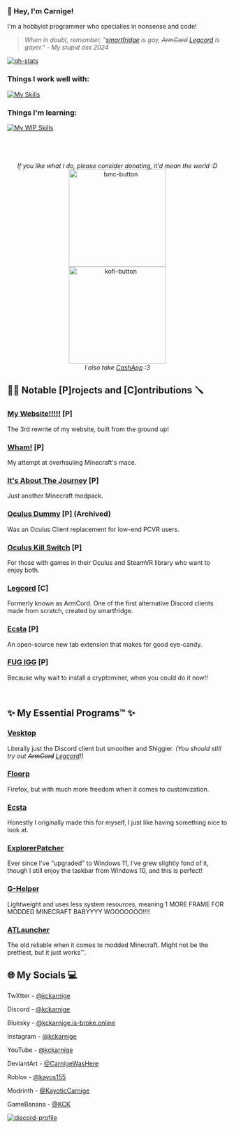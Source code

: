 ### 👋 Hey, I'm Carnige!

I'm a hobbyist programmer who specialies in nonsense and code!

> *When in doubt, remember, "[smartfridge](https://github.com/smartfrigde) is gay, ~~ArmCord~~ [Legcord](https://github.com/Legcord/Legcord) is gayer." - My stupid ass 2024*

[![gh-stats](https://github-readme-stats.vercel.app/api/top-langs/?username=kckarnige&bg_color=1a1c1f&hide_border=true&theme=dark&border_radius=8px&layout=compact&hide=powershell,lua,c%2B%2B,makefile)](https://github.com/anuraghazra/github-readme-stats)

### Things I work well with:
[![My Skills](https://skillicons.dev/icons?i=html,scss,css,nodejs,js,ps)](https://skillicons.dev)

### Things I'm learning:
[![My WIP Skills](https://skillicons.dev/icons?i=java,ai,cs)](https://skillicons.dev)

<h1></h1>
<br>

<p align="center">
  <i>If you like what I do, please consider donating, it'd mean the world :D</i>
  <br>
  <a href="https://www.buymeacoffee.com/kckarnige" target="_blank">
    <img width="222" alt="bmc-button" src="https://github.com/kckarnige/kckarnige/assets/32397453/8da1edcc-2c3b-4628-8d82-4b53025a16ee">
  </a>
  <br>
  <a href="https://ko-fi.com/kckarnige" target="_blank">
    <img width="222" alt="kofi-button" src="https://storage.ko-fi.com/cdn/brandasset/kofi_button_stroke.png">
  </a>
  <br>
  <i>I also take <a href="https://cash.app/$kckarnige">CashApp</a> :3</i>
</p>


## 👷‍♂️ Notable [P]rojects and [C]ontributions 🪛

### [My Website!!!!!](https://kckarnige.github.io/) [P]
The 3rd rewrite of my website, built from the ground up!

### [Wham!](https://github.com/kckarnige/WhamMace) [P]
My attempt at overhauling Minecraft's mace.

### [It's About The Journey](https://iatj-modpack.github.io/) [P]
Just another Minecraft modpack.

### [Oculus Dummy](https://github.com/kckarnige/OculusDummy) [P] (Archived)
Was an Oculus Client replacement for low-end PCVR users.

### [Oculus Kill Switch](https://github.com/kckarnige/OculusKillSwitch) [P]
For those with games in their Oculus and SteamVR library who want to enjoy both.

### [Legcord](https://github.com/Legcord/Legcord) [C]
Formerly known as ArmCord. One of the first alternative Discord clients made from scratch, created by smartfridge.

### [Ecsta](https://github.com/kckarnige/EcstaTab) [P]
An open-source new tab extension that makes for good eye-candy.

### [FUG IGG](https://gist.github.com/kckarnige/6dfff1025b5da69399c26957ee47b445) [P]
Because why wait to install a cryptominer, when you could do it now!!

<br>

## ✨ My Essential Programs™ ✨

### [Vesktop](https://github.com/Vencord/Vesktop)
Literally just the Discord client but smoother and Shiggier. *(You should still try out ~~ArmCord~~ [Legcord](https://github.com/Legcord/Legcord)!)*

### [Floorp](https://github.com/floorp-Projects/floorp)
Firefox, but with much more freedom when it comes to customization.

### [Ecsta](https://github.com/kckarnige/EcstaTab)
Honestly I originally made this for myself, I just like having something nice to look at.

### [ExplorerPatcher](https://github.com/valinet/ExplorerPatcher)
Ever since I've "upgraded" to Windows 11, I've grew slightly fond of it, though I still enjoy the taskbar from Windows 10, and this is perfect!

### [G-Helper](https://github.com/seerge/g-helper)
Lightweight and uses less system resources, meaning 1 MORE FRAME FOR MODDED MINECRAFT BABYYYY WOOOOOOO!!!!

### [ATLauncher](https://github.com/ATLauncher/ATLauncher)
The old reliable when it comes to modded Minecraft. Might not be the prettiest, but it just works™.

## 🌐 My Socials 💻

TwXtter - [@kckarnige](https://x.com/kckarnige)

Discord - [@kckarnige](https://discord.com/users/634168893644210186)

Bluesky - [@kckarnige.is-broke.online](https://bsky.app/profile/kckarnige.is-broke.online)

Instagram - [@kckarnige](https://instagram.com/kckarnige)

YouTube - [@kckarnige](https://www.youtube.com/channel/UCHDWD1G20SVO399jCS0LDNQ)

DeviantArt - [@CarnigeWasHere](https://www.deviantart.com/carnigewashere)

Roblox - [@kayos155](https://www.roblox.com/users/154248006/profile)

Modrinth - [@KayoticCarnige](https://modrinth.com/user/KayoticCarnige)

GameBanana - [@KCK](https://gamebanana.com/members/1716410)

[![discord-profile](https://lanyard.kyrie25.me/api/634168893644210186?bg=1a1c1f&borderRadius=8px&gradient=aaaaaa&hideDiscrim=true&globalName=true&idleMessage="I'm%20half%20the%20man%20I%20was%20this%20time%20last%20year!"&useDisplayName=true)](https://github.com/kyrie25/lanyard-profile-readme)
